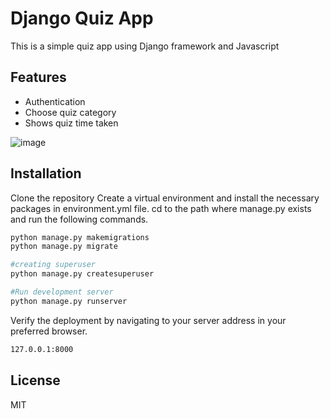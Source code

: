 # Django Quiz App
 This is a simple quiz app using Django framework and Javascript

## Features

- Authentication
- Choose quiz category
- Shows quiz time taken

![image](https://user-images.githubusercontent.com/62532677/113384597-06076680-93a4-11eb-88be-48cff27ba07f.png)


## Installation

Clone the repository
Create a virtual environment and install the necessary packages in environment.yml file. 
cd to the path where manage.py exists and run the following commands.

```sh
python manage.py makemigrations
python manage.py migrate

#creating superuser
python manage.py createsuperuser

#Run development server
python manage.py runserver
```

Verify the deployment by navigating to your server address in your preferred browser.

```sh
127.0.0.1:8000
```

## License

MIT


  
